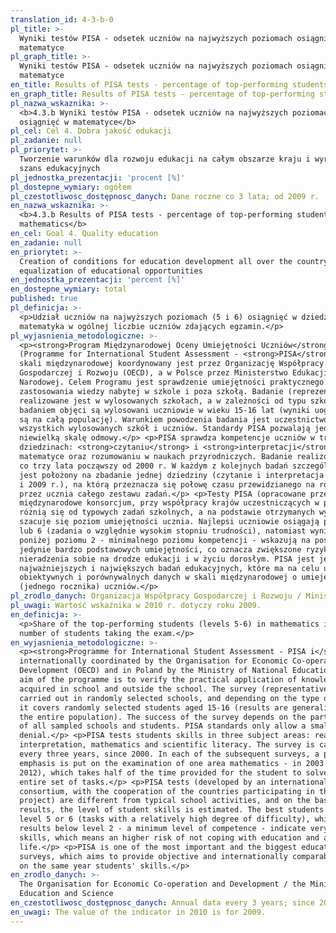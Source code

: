 ```yaml
---
translation_id: 4-3-b-0
pl_title: >-
  Wyniki testów PISA - odsetek uczniów na najwyższych poziomach osiągnięć w
  matematyce
pl_graph_title: >-
  Wyniki testów PISA - odsetek uczniów na najwyższych poziomach osiągnięć w
  matematyce
en_title: Results of PISA tests - percentage of top-performing students in mathematics
en_graph_title: Results of PISA tests - percentage of top-performing students in mathematics
pl_nazwa_wskaznika: >-
  <b>4.3.b Wyniki testów PISA - odsetek uczniów na najwyższych poziomach
  osiągnięć w matematyce</b>
pl_cel: Cel 4. Dobra jakość edukacji
pl_zadanie: null
pl_priorytet: >-
  Tworzenie warunków dla rozwoju edukacji na całym obszarze kraju i wyrównywanie
  szans edukacyjnych
pl_jednostka_prezentacji: 'procent [%]'
pl_dostepne_wymiary: ogółem
pl_czestotliwosc_dostępnosc_danych: Dane roczne co 3 lata; od 2009 r.
en_nazwa_wskaznika: >-
  <b>4.3.b Results of PISA tests - percentage of top-performing students in
  mathematics</b>
en_cel: Goal 4. Quality education
en_zadanie: null
en_priorytet: >-
  Creation of conditions for education development all over the country and
  equalization of educational opportunities
en_jednostka_prezentacji: 'percent [%]'
en_dostepne_wymiary: total
published: true
pl_definicja: >-
  <p>Udział uczniów na najwyższych poziomach (5 i 6) osiągnięć w dziedzinie –
  matematyka w ogólnej liczbie uczniów zdających egzamin.</p>
pl_wyjasnienia_metodologiczne: >-
  <p><strong>Program Międzynarodowej Oceny Umiejętności Uczniów</strong>
  (Programme for International Student Assessment - <strong>PISA</strong>) w
  skali międzynarodowej koordynowany jest przez Organizację Współpracy
  Gospodarczej i Rozwoju (OECD), a w Polsce przez Ministerstwo Edukacji
  Narodowej. Celem Programu jest sprawdzenie umiejętności praktycznego
  zastosowania wiedzy nabytej w szkole i poza szkołą. Badanie (reprezentacyjne)
  realizowane jest w wylosowanych szkołach, a w zależności od typu szkoły,
  badaniem objęci są wylosowani uczniowie w wieku 15-16 lat (wyniki uogólniane
  są na całą populację). Warunkiem powodzenia badania jest uczestnictwo w nim
  wszystkich wylosowanych szkół i uczniów. Standardy PISA pozwalają jedynie na
  niewielką skalę odmowy.</p> <p>PISA sprawdza kompetencje uczniów w trzech
  dziedzinach: <strong>czytaniu</strong> i <strong>interpretacji</strong>,
  matematyce oraz rozumowaniu w naukach przyrodniczych. Badanie realizowane jest
  co trzy lata począwszy od 2000 r. W każdym z kolejnych badań szczególny nacisk
  jest położony na zbadanie jednej dziedziny (czytanie i interpretacja w 2000 r.
  i 2009 r.), na którą przeznacza się połowę czasu przewidzianego na rozwiązanie
  przez ucznia całego zestawu zadań.</p> <p>Testy PISA (opracowane przez
  międzynarodowe konsorcjum, przy współpracy krajów uczestniczących w projekcie)
  różnią się od typowych zadań szkolnych, a na podstawie otrzymanych wyników
  szacuje się poziom umiejętności ucznia. Najlepsi uczniowie osiągają poziom 5
  lub 6 (zadania o względnie wysokim stopniu trudności), natomiast wyniki
  poniżej poziomu 2 - minimalnego poziomu kompetencji - wskazują na posiadanie
  jedynie bardzo podstawowych umiejętności, co oznacza zwiększone ryzyko
  nieradzenia sobie na drodze edukacji i w życiu dorosłym. PISA jest jednym z
  najważniejszych i największych badań edukacyjnych, które ma na celu uzyskanie
  obiektywnych i porównywalnych danych w skali międzynarodowej o umiejętnościach
  (jednego rocznika) uczniów.</p>
pl_zrodlo_danych: Organizacja Współpracy Gospodarczej i Rozwoju / Ministerstwo Edukacji i Nauki
pl_uwagi: Wartość wskaźnika w 2010 r. dotyczy roku 2009.
en_definicja: >-
  <p>Share of the top-performing students (levels 5-6) in mathematics in the
  number of students taking the exam.</p>
en_wyjasnienia_metodologiczne: >-
  <p><strong>Programme for International Student Assessment - PISA i</strong>s
  internationally coordinated by the Organisation for Economic Co-operation and
  Development (OECD) and in Poland by the Ministry of National Education. The
  aim of the programme is to verify the practical application of knowledge
  acquired in school and outside the school. The survey (representative) is
  carried out in randomly selected schools, and depending on the type of school,
  it covers randomly selected students aged 15-16 (results are generalized to
  the entire population). The success of the survey depends on the participation
  of all sampled schools and students. PISA standards only allow a small-scale
  denial.</p> <p>PISA tests students skills in three subject areas: reading and
  interpretation, mathematics and scientific literacy. The survey is carried out
  every three years, since 2000. In each of the subsequent surveys, a particular
  emphasis is put on the examination of one area mathematics - in 2003 and
  2012), which takes half of the time provided for the student to solve the
  entire set of tasks.</p> <p>PISA tests (developed by an international
  consortium, with the cooperation of the countries participating in the
  project) are different from typical school activities, and on the basis of the
  results, the level of student skills is estimated. The best students reach
  level 5 or 6 (tasks with a relatively high degree of difficulty), while
  results below level 2 - a minimum level of competence - indicate very basic
  skills, which means an higher risk of not coping with education and adult
  life.</p> <p>PISA is one of the most important and the biggest educational
  surveys, which aims to provide objective and internationally comparable data
  on the same year students' skills.</p>
en_zrodlo_danych: >-
  The Organisation for Economic Co-operation and Development / the Ministry of
  Education and Science
en_czestotliwosc_dostępnosc_danych: Annual data every 3 years; since 2009
en_uwagi: The value of the indicator in 2010 is for 2009.
---
```

